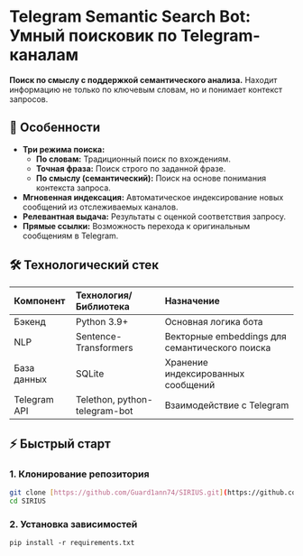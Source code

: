 # Telegram Semantic Search Bot: Умный поисковик по Telegram-каналам

**Поиск по смыслу с поддержкой семантического анализа.** Находит информацию не только по ключевым словам, но и понимает контекст запросов.

## 🚀 Особенности

* **Три режима поиска:**
    * **По словам:** Традиционный поиск по вхождениям.
    * **Точная фраза:** Поиск строго по заданной фразе.
    * **По смыслу (семантический):** Поиск на основе понимания контекста запроса.
* **Мгновенная индексация:** Автоматическое индексирование новых сообщений из отслеживаемых каналов.
* **Релевантная выдача:** Результаты с оценкой соответствия запросу.
* **Прямые ссылки:** Возможность перехода к оригинальным сообщениям в Telegram.

## 🛠️ Технологический стек

| Компонент        | Технология/Библиотека       | Назначение                                  |
| :--------------- | :-------------------------- | :------------------------------------------ |
| Бэкенд           | Python 3.9+                 | Основная логика бота                        |
| NLP              | Sentence-Transformers       | Векторные embeddings для семантического поиска |
| База данных      | SQLite                      | Хранение индексированных сообщений          |
| Telegram API     | Telethon, python-telegram-bot | Взаимодействие с Telegram                   |

## ⚡ Быстрый старт

### 1. Клонирование репозитория

```bash
git clone [https://github.com/Guard1ann74/SIRIUS.git](https://github.com/Guard1ann74/SIRIUS.git)
cd SIRIUS
```

### 2. Установка зависимостей
```
pip install -r requirements.txt
```
